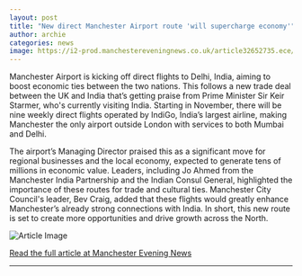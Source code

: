 ```yaml
---
layout: post
title: "New direct Manchester Airport route 'will supercharge economy'"
author: archie
categories: news
image: https://i2-prod.manchestereveningnews.co.uk/article32652735.ece/ALTERNATES/s1200/0_32-Airports-resume-operations-in-India-post-ceasefire.jpg
---
```

Manchester Airport is kicking off direct flights to Delhi, India, aiming to boost economic ties between the two nations. This follows a new trade deal between the UK and India that’s getting praise from Prime Minister Sir Keir Starmer, who's currently visiting India. Starting in November, there will be nine weekly direct flights operated by IndiGo, India’s largest airline, making Manchester the only airport outside London with services to both Mumbai and Delhi. 

The airport’s Managing Director praised this as a significant move for regional businesses and the local economy, expected to generate tens of millions in economic value. Leaders, including Jo Ahmed from the Manchester India Partnership and the Indian Consul General, highlighted the importance of these routes for trade and cultural ties. Manchester City Council's leader, Bev Craig, added that these flights would greatly enhance Manchester’s already strong connections with India. In short, this new route is set to create more opportunities and drive growth across the North.

![Article Image](https://i2-prod.manchestereveningnews.co.uk/article32652735.ece/ALTERNATES/s1200/0_32-Airports-resume-operations-in-India-post-ceasefire.jpg)

[Read the full article at Manchester Evening News](https://www.manchestereveningnews.co.uk/news/greater-manchester-news/new-direct-manchester-airport-route-32652469)

---
